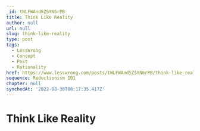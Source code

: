 ```yaml
---
_id: tWLFWAndSZSYN6rPB
title: Think Like Reality
author: null
url: null
slug: think-like-reality
type: post
tags:
  - LessWrong
  - Concept
  - Post
  - Rationality
href: https://www.lesswrong.com/posts/tWLFWAndSZSYN6rPB/think-like-reality
sequence: Reductionism 101
chapter: null
synchedAt: '2022-08-30T08:17:35.417Z'
---
```


# Think Like Reality
